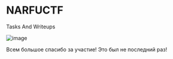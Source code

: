 # NARFUCTF
Tasks And Writeups

![image](https://user-images.githubusercontent.com/43906486/189998304-6cb224d4-8125-4721-a942-dbebb1de8a9a.png)

Всем большое спасибо за участие! Это был не последний раз!

